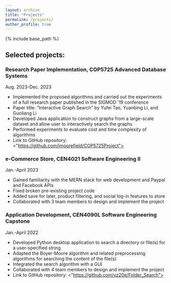 ```yaml
---
layout: archive
title: "Projects"
permalink: /projects/
author_profile: true
---
```


{% include base_path %}

## Selected projects: 

### Research Paper Implementation, COP5725 Advanced Database Systems		             
Aug. 2023-Dec. 2023
* Implemented the proposed algorithms and carried out the experiments of a full research paper published in the SIGMOD ’19 conference 
* Paper title: “Interactive Graph Search” by Yufei Tao, Yuanbing Li, and Guoliang Li
* Developed Java application to construct graphs from a large-scale dataset and allow user to interactively search the graphs 
* Performed experiments to evaluate cost and time complexity of algorithms  
* Link to GitHub repository: <"https://github.com/jmoorefield/COP5725Project">

### e-Commerce Store, CEN4021 Software Engineering II					
Jan.-April 2023
* Gained familiarity with the MERN stack for web development and Paypal and Facebook APIs 
* Fixed broken pre-existing project code 
* Added save for later, product filtering, and social log-in features to store
* Collaborated with 3 team members to design and implement the project 

### Application Development, CEN4090L Software Engineering Capstone			          
Jan.-April 2022
* Developed Python desktop application to search a directory or file(s) for a user-specified string. 
* Adapted the Boyer-Moore algorithm and related preprocessing algorithms for searching the content of the file(s) 
* Integrated the search algorithm with a GUI
* Collaborated with 4 team members to design and implement the project 
* Link to GitHub repository: <"https://github.com/vz20e/Folder_Search">



